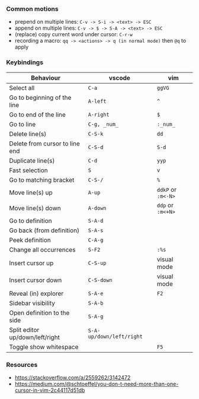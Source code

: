 ### Common motions

- prepend on multiple lines: `C-v -> S-i -> <text> -> ESC`
- append on multiple lines: `C-v -> $ -> S-A -> <text> -> ESC`
- (replace) copy current word under cursor: `C-r-w`
- recording a macro: `qq -> <actions> -> q (in normal mode)` then `@q` to apply

### Keybindings

|           Behaviour               |         vscode            |         vim        |
| --------------------------------- |-------------------------- | ------------------ |
| Select all                        | `C-a`                     | `ggVG`             |
| Go to beginning of the line       | `A-left`                  | `^`                |
| Go to end of the line             | `A-right`                 | `$`                |
| Go to line <n>                    | `C-g, _num_`              | `:_num_`           |
| Delete line(s)                    | `C-S-k`                   | `dd`               |
| Delete from cursor to line end    | `C-S-d`                   | `S-d`              |
| Duplicate line(s)                 | `C-d`                     | `yyp`              |
| Fast selection                    | `S`                       | `v`                |
| Go to matching bracket            | `C-S-/`                   | `%`                |
| Move line(s) up                   | `A-up`                    | `ddkP` or `:m<-N>` |
| Move line(s) down                 | `A-down`                  | `ddp` or `:m<+N>`  |
| Go to definition                  | `S-A-d`                   |                    |
| Go back (from definition)         | `S-A-s`                   |                    |
| Peek definition                   | `C-A-g`                   |                    |
| Change all occurrences            | `S-F2`                    | `:%s`              |
| Insert cursor up                  | `C-S-up`                  | visual mode        |
| Insert cursor down                | `C-S-down`                | visual mode        |
| Reveal (in) explorer              | `S-A-e`                   | `F2`               |
| Sidebar visibility                | `S-A-b`                   |                    |
| Open definition to the side       | `S-A-g`                   |                    |
| Split editor up/down/left/right   | `S-A-up/down/left/right`  |                    |
| Toggle show whitespace            |                           | `F5`               |


### Resources

- https://stackoverflow.com/a/2559262/3142472
- https://medium.com/@schtoeffel/you-don-t-need-more-than-one-cursor-in-vim-2c44117d51db
